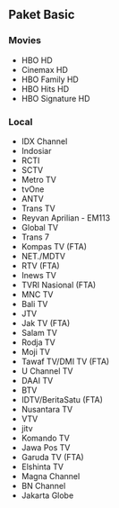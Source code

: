 ## Paket Basic
### Movies
* HBO HD
* Cinemax HD
* HBO Family HD
* HBO Hits HD
* HBO Signature HD
### Local
* IDX Channel
* Indosiar
* RCTI
* SCTV
* Metro TV
* tvOne
* ANTV
* Trans TV
* Reyvan Aprilian - EM113
* Global TV
* Trans 7
* Kompas TV (FTA)
* NET./MDTV
* RTV (FTA)
* Inews TV
* TVRI Nasional (FTA)
* MNC TV
* Bali TV
* JTV
* Jak TV (FTA)
* Salam TV
* Rodja TV
* Moji TV
* Tawaf TV/DMI TV (FTA)
* U Channel TV
* DAAI TV
* BTV
* IDTV/BeritaSatu (FTA)
* Nusantara TV
* VTV
* jitv
* Komando TV
* Jawa Pos TV
* Garuda TV (FTA)
* Elshinta TV
* Magna Channel
* BN Channel
* Jakarta Globe
